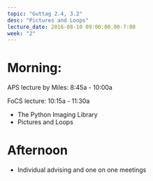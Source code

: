 ```yaml
---
topic: "Guttag 2.4, 3.2"
desc: "Pictures and Loops"
lecture_date: 2016-08-10 09:00:00.00-7:00
week: "2"
---
```



# Morning:

APS lecture by Miles: 8:45a - 10:00a

FoCS lecture: 10:15a - 11:30a

* The Python Imaging Library
* Pictures and Loops 



# Afternoon

* Individual advising and one on one meetings


